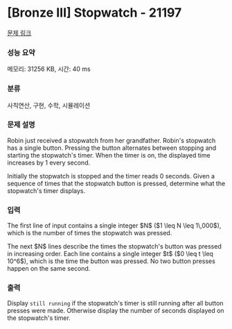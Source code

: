 # [Bronze III] Stopwatch - 21197 

[문제 링크](https://www.acmicpc.net/problem/21197) 

### 성능 요약

메모리: 31256 KB, 시간: 40 ms

### 분류

사칙연산, 구현, 수학, 시뮬레이션

### 문제 설명

<p>Robin just received a stopwatch from her grandfather. Robin's stopwatch has a single button. Pressing the button alternates between stopping and starting the stopwatch's timer. When the timer is on, the displayed time increases by 1 every second.</p>

<p>Initially the stopwatch is stopped and the timer reads 0 seconds. Given a sequence of times that the stopwatch button is pressed, determine what the stopwatch's timer displays.</p>

### 입력 

 <p>The first line of input contains a single integer $N$ ($1 \leq N \leq 1\,000$), which is the number of times the stopwatch was pressed.</p>

<p>The next $N$ lines describe the times the stopwatch's button was pressed in increasing order. Each line contains a single integer $t$ ($0 \leq t \leq 10^6$), which is the time the button was pressed. No two button presses happen on the same second.</p>

### 출력 

 <p>Display <code>still running</code> if the stopwatch's timer is still running after all button presses were made. Otherwise display the number of seconds displayed on the stopwatch's timer.</p>

